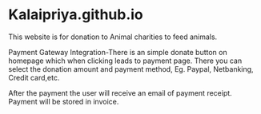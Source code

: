 # Kalaipriya.github.io
This website is for donation to Animal charities to feed animals.

Payment Gateway Integration-There is an simple donate button on homepage which when clicking leads to payment page. There you can select the donation amount and payment method, Eg. Paypal, Netbanking, Credit card,etc.

After the payment the user will receive an email of payment receipt. Payment will be stored in invoice.
